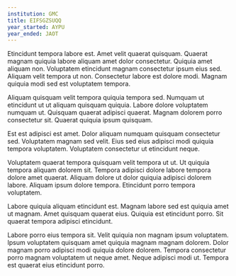 ```yaml
---
institution: GMC
title: EIFSGZSUQQ
year_started: AYPU
year_ended: JAOT
---
```


Etincidunt tempora labore est. Amet velit quaerat quisquam. Quaerat magnam quiquia labore aliquam amet dolor consectetur. Quiquia amet aliquam non. Voluptatem etincidunt magnam consectetur ipsum eius sed. Aliquam velit tempora ut non. Consectetur labore est dolore modi. Magnam quiquia modi sed est voluptatem tempora.

Aliquam quisquam velit tempora quiquia tempora sed. Numquam ut etincidunt ut ut aliquam quisquam quiquia. Labore dolore voluptatem numquam ut. Quisquam quaerat adipisci quaerat. Magnam dolorem porro consectetur sit. Quaerat quiquia ipsum quisquam.

Est est adipisci est amet. Dolor aliquam numquam quisquam consectetur sed. Voluptatem magnam sed velit. Eius sed eius adipisci modi quiquia tempora voluptatem. Voluptatem consectetur ut etincidunt neque.

Voluptatem quaerat tempora quisquam velit tempora ut ut. Ut quiquia tempora aliquam dolorem sit. Tempora adipisci dolore labore tempora dolore amet quaerat. Aliquam dolore ut dolor quiquia adipisci dolorem labore. Aliquam ipsum dolore tempora. Etincidunt porro tempora voluptatem.

Labore quiquia aliquam etincidunt est. Magnam labore sed est quiquia amet ut magnam. Amet quisquam quaerat eius. Quiquia est etincidunt porro. Sit quaerat tempora adipisci etincidunt.

Labore porro eius tempora sit. Velit quiquia non magnam ipsum voluptatem. Ipsum voluptatem quisquam amet quiquia magnam magnam dolorem. Dolor magnam porro adipisci modi quiquia dolore dolorem. Tempora consectetur porro magnam voluptatem ut neque amet. Neque adipisci modi ut. Tempora est quaerat eius etincidunt porro.
    